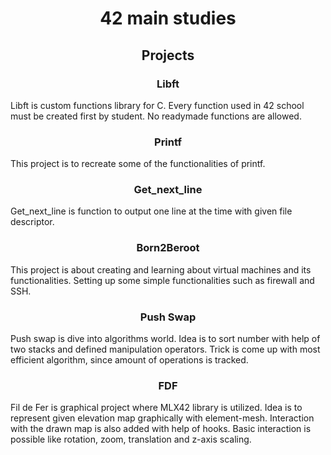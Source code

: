 <h1 align="center">42 main studies</h1>
<h2 align="center">Projects</h2>
<h3 align="center">Libft</h3>
Libft is custom functions library for C. Every function used in 42 school must be created first by student.
No readymade functions are allowed.
<h3 align="center">Printf</h3>
This project is to recreate some of the functionalities of printf.
<h3 align="center">Get_next_line</h3>
Get_next_line is function to output one line at the time with given file descriptor.
<h3 align="center">Born2Beroot</h3>
This project is about creating and learning about virtual machines and its functionalities. Setting up some simple functionalities
such as firewall and SSH.
<h3 align="center">Push Swap</h3>
Push swap is dive into algorithms world. Idea is to sort number with help of two stacks and defined manipulation
operators. Trick is come up with most efficient algorithm, since amount of operations is tracked.
<h3 align="center">FDF</h3>
Fil de Fer is graphical project where MLX42 library is utilized. Idea is to represent given elevation map graphically with element-mesh.
Interaction with the drawn map is also added with help of hooks. Basic interaction is possible like rotation, zoom, translation and z-axis scaling.
